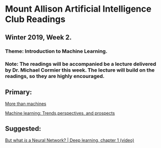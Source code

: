 # Mount Allison Artificial Intelligence Club Readings
## Winter 2019, Week 2.

### Theme: Introduction to Machine Learning.
### Note: The readings will be accompanied be a lecture delivered by Dr. Michael Cormier this week. The lecture will build on the readings, so they are highly encouraged. 

## Primary:
[More than machines](https://www.nature.com/articles/s42256-018-0014-z)

[Machine learning: Trends,perspectives, and prospects](https://www.cs.cmu.edu/~tom/pubs/Science-ML-2015.pdf)

## Suggested:
[But what *is* a Neural Network? | Deep learning, chapter 1 (video)](https://www.youtube.com/watch?v=aircAruvnKk)
